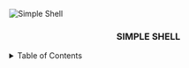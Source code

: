 ![Simple Shell](https://github.com/jacobleon2117/holbertonschool-simple_shell/assets/143765559/61dfd351-92a0-4d12-ae91-2d3aebe462cb)

<h3 align="center">SIMPLE SHELL</h3>

<details><summary>Table of Contents</summary>
  
- `Introduction`: <i>An introduction to the simple shell</i>
